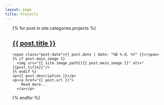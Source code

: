 ```yaml
---
layout: page
title: Projects
---
```


<ul>
{% for post in site.categories.projects %}
<div class="post">
    <h2 class="post-title">
      <a href="{{ post.url }}">
        {{ post.title }}
      </a>
    </h2>

    <span class="post-date">{{ post.date | date: "%B %-d, %Y" }}</span>
    {% if post.main_image %}
      <img src="{{ site.image_path}}{{ post.main_image }}" alt="{{post.title}}"/>
    {% endif %}
    <p>{{ post.description }}</p>
    <p><a href="{{ post.url }}">
        Read more...
      </a></p>
  </div>
{% endfor %}
</ul>